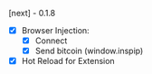 [next] - 0.1.8

- [x] Browser Injection:
    - [x] Connect
    - [x] Send bitcoin (window.inspip)
- [x] Hot Reload for Extension